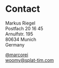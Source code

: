 # Contact

Markus Riegel  
Postfach 20 16 45  
Arnulfstr. 195  
80634 Munich  
Germany  

<a href="https://twitter.com/marcorei">@marcorei</a>  
woomy@splat-tim.com



